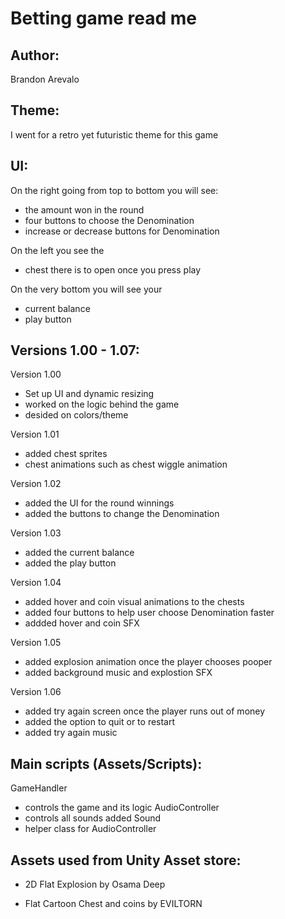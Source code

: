 # Betting game read me

## Author: 
Brandon Arevalo

## Theme:
I went for a retro yet futuristic theme for this game

## UI:

On the right going from top to bottom you will see:
- the amount won in the round
- four buttons to choose the Denomination
- increase or decrease buttons for Denomination

On the left you see the 
- chest there is to open once you press play

On the very bottom you will see your 
- current balance 
- play button

## Versions 1.00 - 1.07:

Version 1.00
  - Set up UI and dynamic resizing 
  - worked on the logic behind the game
  - desided on colors/theme

Version 1.01
  - added chest sprites
  - chest animations such as chest wiggle animation

Version 1.02
  - added the UI for the round winnings
  - added the buttons to change the Denomination

Version 1.03
  - added the current balance
  - added the play button

Version 1.04
  - added hover and coin visual animations to the chests
  - added four buttons to help user choose Denomination faster
  - addded hover and coin SFX

Version 1.05
  - added explosion animation once the player chooses pooper
  - added background music and explostion SFX

Version 1.06
  - added try again screen once the player runs out of money
  - added the option to quit or to restart
  - added try again music

## Main scripts (Assets/Scripts):

GameHandler
  - controls the game and its logic
AudioController
  - controls all sounds added
Sound
  - helper class for AudioController

## Assets used from Unity Asset store:
- 2D Flat Explosion by Osama Deep

- Flat Cartoon Chest and coins by EVILTORN

